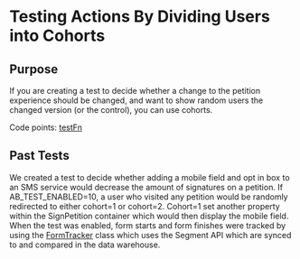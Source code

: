 # Testing Actions By Dividing Users into Cohorts

## Purpose
If you are creating a test to decide whether a change to the petition experience should be changed, and want to show random users the changed version (or the control), you can use cohorts.

Code points:
[testFn](https://github.com/MoveOnOrg/mop-frontend/blob/main/src/containers/routes.js#L100)

## Past Tests

We created a test to decide whether adding a mobile field and opt in box to an SMS service would decrease the amount of signatures on a petition. If AB_TEST_ENABLED=10, a user who visited any petition would be randomly redirected to either cohort=1 or cohort=2. Cohort=1 set another property within the SignPetition container which would then display the mobile field. When the test was enabled, form starts and form finishes were tracked by using the [FormTracker](https://github.com/MoveOnOrg/mop-frontend/blob/main/src/lib/form-tracker.js) class which uses the Segment API which are synced to and compared in the data warehouse.
